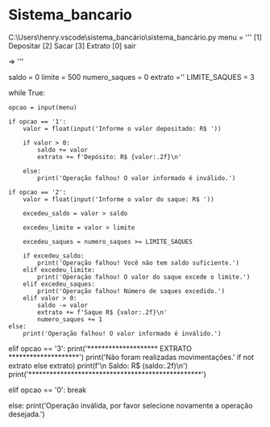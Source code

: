 # Sistema_bancario
C:\Users\henry\.vscode\sistema_bancário\sistema_bancário.py
menu = '''
      [1] Depositar
      [2] Sacar
      [3] Extrato
      [0] sair
      
=> '''

saldo = 0
limite = 500
numero_saques = 0
extrato =''
LIMITE_SAQUES = 3

while True:
    
    opcao = input(menu)
    
    if opcao == '1':
        valor = float(input('Informe o valor depositado: R$ '))
        
        if valor > 0:
            saldo += valor
            extrato += f'Depósito: R$ {valor:.2f}\n'
        
        else:
            print('Operação falhou! O valor informado é inválido.')
            
    if opcao == '2':
        valor = float(input('Informe o valor do saque: R$ '))
        
        excedeu_saldo = valor > saldo
        
        excedeu_limite = valor > limite
        
        excedeu_saques = numero_saques >= LIMITE_SAQUES
        
        if excedeu_saldo:
            print('Operação falhou! Você não tem saldo suficiente.')
        elif excedeu_limite:
            print('Operação falhou! O valor do saque excede o limite.')
        elif excedeu_saques:
            print('Operação falhou! Número de saques excedido.')
        elif valor > 0:
            saldo -= valor
            extrato += f'Saque R$ {valor:.2f}\n'
            numero_saques += 1
    else:
        print('Operação falhou! O valor informado é inválido.')
            
elif opcao == '3':
    print('******************** EXTRATO ********************')
    print('Não foram realizadas movimentações.' if not extrato else extrato)
    print(f'\n Saldo: R$ (saldo:.2f)\n')  
    print('*************************************************')
    
elif opcao == '0':
    break
    
    
else:
    print('Operação inválida, por favor selecione novamente a operação desejada.')
    
         
            
